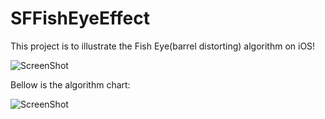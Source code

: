 SFFishEyeEffect
===============

This project is to illustrate the Fish Eye(barrel distorting) algorithm on iOS!

![ScreenShot](http://ww3.sinaimg.cn/mw690/5d84b24ajw1e66jgvm2cfj20hs0vkwif.jpg)

Bellow is the algorithm chart:

![ScreenShot](https://raw.github.com/JagieChen/SFFishEyeEffect/master/master/algorithm_chart.jpg)